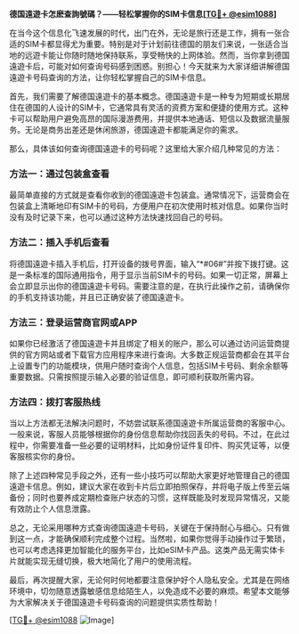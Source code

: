 **德国遠遊卡怎麽查詢號碼？——轻松掌握你的SIM卡信息[[TG💪+ @esim1088](https://t.me/s/esim1088)]**

在当今这个信息化飞速发展的时代，出门在外，无论是旅行还是工作，拥有一张合适的SIM卡都显得尤为重要。特别是对于计划前往德国的朋友们来说，一张适合当地的远遊卡能让你随时随地保持联系，享受畅快的上网体验。然而，当你拿到德国遠遊卡后，可能对如何查询号码感到困惑。别担心！今天就来为大家详细讲解德国遠遊卡号码查询的方法，让你轻松掌握自己的SIM卡信息。

首先，我们需要了解德国遠遊卡的基本概念。德国遠遊卡是一种专为短期或长期居住在德国的人设计的SIM卡，它通常具有灵活的资费方案和便捷的使用方式。这种卡可以帮助用户避免高昂的国际漫游费用，并提供本地通话、短信以及数据流量服务。无论是商务出差还是休闲旅游，德国遠遊卡都能满足你的需求。

那么，具体该如何查询德国遠遊卡的号码呢？这里给大家介绍几种常见的方法：

### 方法一：通过包装盒查看

最简单直接的方式就是查看你收到的德国遠遊卡包装盒。通常情况下，运营商会在包装盒上清晰地印有SIM卡的号码，方便用户在初次使用时核对信息。如果你当时没有及时记录下来，也可以通过这种方法快速找回自己的号码。

### 方法二：插入手机后查看

将德国遠遊卡插入手机后，打开设备的拨号界面，输入“*#06#”并按下拨打键。这是一条标准的国际通用指令，用于显示当前SIM卡的号码。如果一切正常，屏幕上会立即显示出你的德国遠遊卡号码。需要注意的是，在执行此操作之前，请确保你的手机支持该功能，并且已正确安装了德国遠遊卡。

### 方法三：登录运营商官网或APP

如果你已经激活了德国遠遊卡并且绑定了相关的账户，那么可以通过访问运营商提供的官方网站或者下载官方应用程序来进行查询。大多数正规运营商都会在其平台上设置专门的功能模块，供用户随时查询个人信息，包括SIM卡号码、剩余余额等重要数据。只需按照提示输入必要的验证信息，即可顺利获取所需内容。

### 方法四：拨打客服热线

当以上方法都无法解决问题时，不妨尝试联系德国遠遊卡所属运营商的客服中心。一般来说，客服人员能够根据你的身份信息帮助你找回丢失的号码。不过，在此过程中，你需要准备一些必要的证明材料，比如身份证件复印件、购买凭证等，以便客服核实你的身份。

除了上述四种常见手段之外，还有一些小技巧可以帮助大家更好地管理自己的德国遠遊卡信息。例如，建议大家在收到卡片后立即拍照保存，并将电子版上传至云端备份；同时也要养成定期检查账户状态的习惯，这样既能及时发现异常情况，又能有效防止个人信息泄露。

总之，无论采用哪种方式查询德国遠遊卡号码，关键在于保持耐心与细心。只有做到这一点，才能确保顺利完成整个过程。当然啦，如果你觉得手动操作过于繁琐，也可以考虑选择更加智能化的服务平台，比如eSIM卡产品。这类产品无需实体卡片就能实现无缝切换，极大地简化了用户的使用流程。

最后，再次提醒大家，无论何时何地都要注意保护好个人隐私安全。尤其是在网络环境中，切勿随意透露敏感信息给陌生人，以免造成不必要的麻烦。希望本文能够为大家解决关于德国遠遊卡号码查询的问题提供实质性帮助！

[[TG💪+ @esim1088](https://t.me/s/esim1088) ![Image](https://i.postimg.cc/4NQfJmqS/Snipaste-2025-05-13-00-14-12.png)]